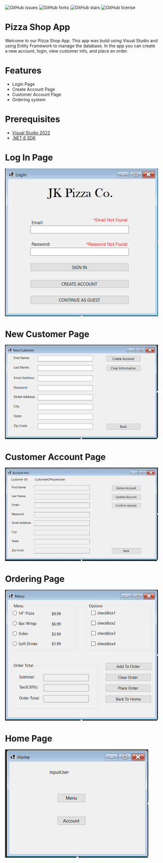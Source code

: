 ![GitHub issues](https://img.shields.io/github/issues/JordanRabold/PizzaShopApp)
![GitHub forks](https://img.shields.io/github/forks/JordanRabold/PizzaShopApp)
![GitHub stars](https://img.shields.io/github/stars/JordanRabold/PizzaShopApp)
![GitHub license](https://img.shields.io/github/license/JordanRabold/PizzaShopApp)


# Pizza Shop App
Welcome to our Pizza Shop App. This app was build using Visual Studio and using Entity Framework to manage the database.
In the app you can create a new account, login, view customer info, and place an order. 
 
# Features
- Login Page
- Create Account Page
- Customer Account Page
- Ordering system
 
# Prerequisites 
- [Visual Studio 2022](https://visualstudio.microsoft.com/free-developer-offers/)
- [.NET 6 SDK](https://dotnet.microsoft.com/en-us/download/dotnet/6.0)
 
# Log In Page
![loginpage](PizzaShopAppForm1.PNG)
 
# New Customer Page
![newcustomerpage](PizzaShopAppNewCustomer.PNG)
 
# Customer Account Page
![customeraccountpage](PizzaShopAppCustomerAccount.PNG)
 
# Ordering Page
![orderingpage](PizzaShopAppOrdering.PNG)
 
# Home Page
![homepage](PizzaShopAppHome.PNG)
